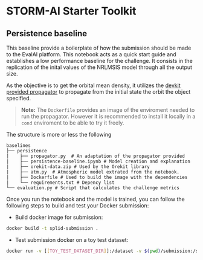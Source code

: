 # STORM-AI Starter Toolkit
## Persistence baseline
This baseline provide a boilerplate of how the submission should be made to the EvalAI platform. This notebook acts as a quick start guide and establishes a low performance baseline for the challenge. It consists in the replication of the inital values of the NRLMSIS model through all the output size.

As the objective is to get the orbital mean density, it utilizes the [devkit provided propagator](https://github.com/ARCLab-MIT/STORM-AI-devkit-2025/tree/main/orbit_propagator) to propagate from the initial state the orbit the object specified. 

> **Note:** The `Dockerfile` provides an image of the enviroment needed to run the propagator. However it is recommended to install it locally in a `cond` enviroment to be able to try it freely.

The structure is more or less the following
```
baselines
├── persistence                  
|    ├── propagator.py  # An adaptation of the propagator provided
|    ├── persistence-baseline.ipynb # Model creation and explanation
|    ├── orekit-data.zip # Used by the Orekit library
|    ├── atm.py  # Atmospheric model extrated from the notebook.
|    ├── Dockerfile # Used to build the image with the dependencies
|    └── requirements.txt # Depency list
└── evaluation.py # Script that calculates the challenge metrics
```
Once you run the notebook and the model is trained, you can follow the following steps to build and test your Docker submission:

- Build docker image for submission: 

```bash
docker build -t splid-submission .
```
- Test submission docker on a toy test dataset:

```bash
docker run -v [[TOY_TEST_DATASET_DIR]]:/dataset -v $(pwd)/submission:/submission splid-submission`
```
